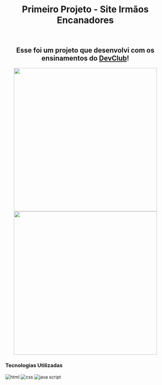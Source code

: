 <h1 align="center" font="500">Primeiro Projeto - Site Irmãos Encanadores</h1>
<br>
<h2 align="center">Esse foi um projeto que desenvolvi com os ensinamentos do <a href="https://rodolfomori.com.br/devclub">DevClub</a>!</h2>

<div align="center">
<img width="450px" src="https://github.com/devNeiBarbosa/Projeto-site-responsive/blob/main/img/desktop.png?raw=true"/>
<img width="450px" src="https://github.com/devNeiBarbosa/Projeto-site-responsive/blob/main/img/mobile.png?raw=true" />
</div>

<h3>Tecnologias Utilizadas</h3>
<div>
    <img align="center" alt="html" src="https://img.shields.io/badge/HTML-239120?style=for-the-badge&logo=html5&logoColor=white"/>
    <img align="center" alt="css" src="https://img.shields.io/badge/CSS-239120?&style=for-the-badge&logo=css3&logoColor=white"/>
    <img align="center" alt="java script" src="https://img.shields.io/badge/JavaScript-F7DF1E?style=for-the-badge&logo=javascript&logoColor=black"/>
</div>
